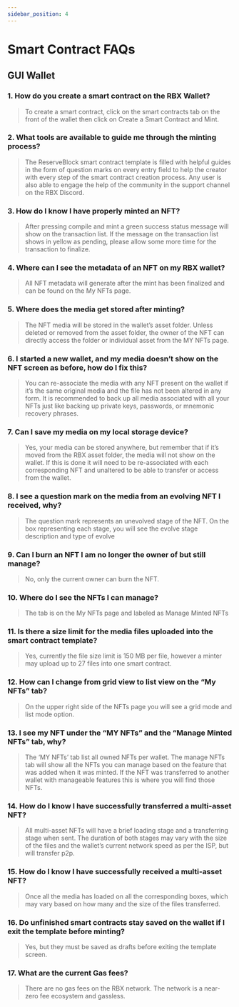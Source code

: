 ```yaml
---
sidebar_position: 4
---
```


# Smart Contract FAQs

## GUI Wallet

### 1. How do you create a smart contract on the RBX Wallet?

> To create a smart contract, click on the smart contracts tab on the front of the wallet then click on Create a Smart Contract and Mint.

### 2. What tools are available to guide me through the minting process?

> The ReserveBlock smart contract template is filled with helpful guides in the form of question marks on every entry field to help the creator with every step of the smart contract creation process. Any user is also able to engage the help of the community in the support channel on the RBX Discord.

### 3. How do I know I have properly minted an NFT?

> After pressing compile and mint a green success status message will show on the transaction list. If the message on the transaction list shows in yellow as pending, please allow some more time for the transaction to finalize.

### 4. Where can I see the metadata of an NFT on my RBX wallet?

> All NFT metadata will generate after the mint has been finalized and can be found on the My NFTs page.

### 5. Where does the media get stored after minting?

> The NFT media will be stored in the wallet’s asset folder. Unless deleted or removed from the asset folder, the owner of the NFT can directly access the folder or individual asset from the MY NFTs page.

### 6. I started a new wallet, and my media doesn’t show on the NFT screen as before, how do I fix this?

> You can re-associate the media with any NFT present on the wallet if it’s the same original media and the file has not been altered in any form. It is recommended to back up all media associated with all your NFTs just like backing up private keys, passwords, or mnemonic recovery phrases.

### 7. Can I save my media on my local storage device?

> Yes, your media can be stored anywhere, but remember that if it’s moved from the RBX asset folder, the media will not show on the wallet. If this is done it will need to be re-associated with each corresponding NFT and unaltered to be able to transfer or access from the wallet.

### 8. I see a question mark on the media from an evolving NFT I received, why?

> The question mark represents an unevolved stage of the NFT. On the box representing each stage, you will see the evolve stage description and type of evolve

### 9. Can I burn an NFT I am no longer the owner of but still manage?

> No, only the current owner can burn the NFT.

### 10. Where do I see the NFTs I can manage?

> The tab is on the My NFTs page and labeled as Manage Minted NFTs

### 11. Is there a size limit for the media files uploaded into the smart contract template?

> Yes, currently the file size limit is 150 MB per file, however a minter may upload up to 27 files into one smart contract.

### 12. How can I change from grid view to list view on the “My NFTs” tab?

> On the upper right side of the NFTs page you will see a grid mode and list mode option.

### 13. I see my NFT under the “MY NFTs” and the “Manage Minted NFTs” tab, why?

> The ‘MY NFTs’ tab list all owned NFTs per wallet. The manage NFTs tab will show all the NFTs you can manage based on the feature that was added when it was minted. If the NFT was transferred to another wallet with manageable features this is where you will find those NFTs.

### 14. How do I know I have successfully transferred a multi-asset NFT?

> All multi-asset NFTs will have a brief loading stage and a transferring stage when sent. The duration of both stages may vary with the size of the files and the wallet’s current network speed as per the ISP, but will transfer p2p.

### 15. How do I know I have successfully received a multi-asset NFT?

> Once all the media has loaded on all the corresponding boxes, which may vary based on how many and the size of the files transferred.

### 16. Do unfinished smart contracts stay saved on the wallet if I exit the template before minting?

> Yes, but they must be saved as drafts before exiting the template screen.

### 17. What are the current Gas fees?

> There are no gas fees on the RBX network. The network is a near-zero fee ecosystem and gassless.
